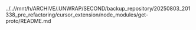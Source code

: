 ../..//mnt/h/ARCHIVE/.UNWRAP/SECOND/backup_repository/20250803_201338_pre_refactoring/cursor_extension/node_modules/get-proto/README.md